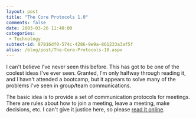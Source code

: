 ```yaml
---
layout: post
title: "The Core Protocols 1.0"
comments: false
date: 2003-03-26 11:40:00
categories:
 - Technology
subtext-id: 87816df0-574c-4286-9e9a-861233a3af5f
alias: /blog/post/The-Core-Protocols-10.aspx
---
```



I can't believe I've never seen this before. This has got to be one of the coolest ideas I've ever seen. Granted, I'm only halfway through reading it, and I havn't attended a bootcamp, but it appears to solve many of the problems I've seen in group/team communications.

The basic idea is to provide a set of communication protocols for meetings. There are rules about how to join a meeting, leave a meeting, make decisions, etc. I can't give it justice here, so please [read it online](http://www.mccarthy-tech.com/thecore10.pdf).
